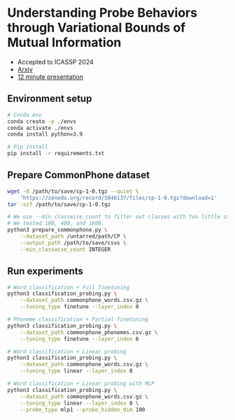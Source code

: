 # Understanding Probe Behaviors through Variational Bounds of Mutual Information
- Accepted to ICASSP 2024
- [Arxiv](https://arxiv.org/abs/2312.10019)
- [12 minute presentation](https://youtu.be/LiFcO_e6l-E)

## Environment setup
```bash
# Conda env
conda create -p ./envs
conda activate ./envs
conda install python=3.9

# Pip install
pip install -r requirements.txt
```

## Prepare CommonPhone dataset
```bash
wget -O /path/to/save/cp-1-0.tgz --quiet \
    'https://zenodo.org/record/5846137/files/cp-1-0.tgz?download=1'
tar -xzf /path/to/save/cp-1-0.tgz

# We use --min_classwise_count to filter out classes with too little samples.
# We tested 100, 400, and 1600.
python3 prepare_commonphone.py \
    --dataset_path /untarred/path/CP \
    --output_path /path/to/save/csvs \
    --min_classwise_count INTEGER
```

## Run experiments
```bash
# Word classification + Full finetuning
python3 classification_probing.py \
    --dataset_path commonphone_words.csv.gz \
    --tuning_type finetune --layer_index 0

# Phoneme classification + Partial finetuning
python3 classification_probing.py \
    --dataset_path commonphone_phonemes.csv.gz \
    --tuning_type finetune --layer_index 6

# Word classification + Linear probing
python3 classification_probing.py \
    --dataset_path commonphone_words.csv.gz \
    --tuning_type linear --layer_index 0

# Word classification + Linear probing with MLP
python3 classification_probing.py \
    --dataset_path commonphone_words.csv.gz \
    --tuning_type linear --layer_index 0 \
    --probe_type mlp1 --probe_hidden_dim 100
```

